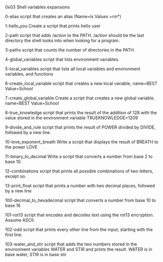 0x03 Shell variables expansions

0-alias
script that creates an alias (Name=ls Values =rm*)

1-hello_you
Create a script that prints hello user

2-path
script that adds /action to the PATH. /action should be the last directory the shell looks into when looking for a program.

3-paths
script that counts the number of directories in the PATH.

4-global_variables
script that lists environment variables.

5-local_variables
script that lists all local variables and environment variables, and functions

6-create_local_variable
script that creates a new local variable, name=BEST Value=School

7-create_global_variable
Create a script that creates a new global variable. name=BEST Value=School


8-true_knowledge
script that prints the result of the addition of 128 with the value stored in the environment variable TRUEKNOWLEDGE=1209

9-divide_and_rule
script that prints the result of POWER divided by DIVIDE, followed by a new line.

10-love_exponent_breath
Write a script that displays the result of BREATH to the power LOVE

11-binary_to_decimal
Write a script that converts a number from base 2 to base 10.

12-combinations
 script that prints all possible combinations of two letters, except oo.

13-print_float
script that prints a number with two decimal places, followed by a new line

100-decimal_to_hexadecimal
script that converts a number from base 10 to base 16

101-rot13
script that encodes and decodes text using the rot13 encryption. Assume ASCII.

102-odd
script that prints every other line from the input, starting with the first line.

103-water_and_stir
script that adds the two numbers stored in the environment variables WATER and STIR and prints the result. WATER is in base water, STIR is in base stir
